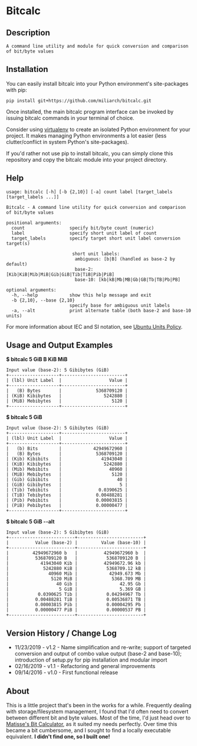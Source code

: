 # Bitcalc

## Description
    A command line utility and module for quick conversion and comparison of bit/byte values

## Installation
You can easily install bitcalc into your Python environment's site-packages with pip:
```
pip install git+https://github.com/miliarch/bitcalc.git
```

Once installed, the main bitcalc program interface can be invoked by issuing bitcalc commands in your terminal of choice.

Consider using [virtualenv](https://virtualenv.pypa.io/en/stable/) to create an isolated Python environment for your project. It makes managing Python environments a lot easier (less clutter/conflict in system Python's site-packages).

If you'd rather not use pip to install bitcalc, you can simply clone this repository and copy the bitcalc module into your project directory.

## Help
```
usage: bitcalc [-h] [-b {2,10}] [-a] count label [target_labels [target_labels ...]]

Bitcalc - A command line utility for quick conversion and comparison of bit/byte values

positional arguments:
  count                 specify bit/byte count (numeric)
  label                 specify short unit label of count
  target_labels         specify target short unit label conversion target(s)

                         short unit labels:
                          ambiguous: [b|B] (handled as base-2 by default)
                          base-2: [Kib|KiB|Mib|MiB|Gib|GiB|Tib|TiB|Pib|PiB]
                          base-10: [kb|kB|Mb|MB|Gb|GB|Tb|TB|Pb|PB]

optional arguments:
  -h, --help            show this help message and exit
  -b {2,10}, --base {2,10}
                        specify base for ambiguous unit labels
  -a, --alt             print alternate table (both base-2 and base-10 units)
```

For more information about IEC and SI notation, see [Ubuntu Units Policy](https://wiki.ubuntu.com/UnitsPolicy).

## Usage and Output Examples
**$ bitcalc 5 GiB B KiB MiB**
```
Input value (base-2): 5 Gibibytes (GiB)
+-------------------+------------------------+
| (lbl) Unit Label  |                  Value |
+-------------------+------------------------+
|   (B) Bytes       |             5368709120 |
| (KiB) Kibibytes   |                5242880 |
| (MiB) Mebibytes   |                   5120 |
+-------------------+------------------------+
```

**$ bitcalc 5 GiB**
```
Input value (base-2): 5 Gibibytes (GiB)
+-------------------+------------------------+
| (lbl) Unit Label  |                  Value |
+-------------------+------------------------+
|   (b) Bits        |            42949672960 |
|   (B) Bytes       |             5368709120 |
| (Kib) Kibibits    |               41943040 |
| (KiB) Kibibytes   |                5242880 |
| (Mib) Mebibits    |                  40960 |
| (MiB) Mebibytes   |                   5120 |
| (Gib) Gibibits    |                     40 |
| (GiB) Gibibytes   |                      5 |
| (Tib) Tebibits    |              0.0390625 |
| (TiB) Tebibytes   |             0.00488281 |
| (Pib) Pebibits    |             0.00003815 |
| (PiB) Pebibytes   |             0.00000477 |
+-------------------+------------------------+
```

**$ bitcalc 5 GiB --alt**
```
Input value (base-2): 5 Gibibytes (GiB)
+-------------------------+-------------------------+
|          Value (base-2) |         Value (base-10) |
+-------------------------+-------------------------+
|         42949672960 b   |          42949672960 b  |
|          5368709120 B   |           5368709120 B  |
|            41943040 Kib |          42949672.96 kb |
|             5242880 KiB |           5368709.12 kB |
|               40960 Mib |            42949.673 Mb |
|                5120 MiB |             5368.709 MB |
|                  40 Gib |                42.95 Gb |
|                   5 GiB |                5.369 GB |
|           0.0390625 Tib |           0.04294967 Tb |
|          0.00488281 TiB |           0.00536871 TB |
|          0.00003815 Pib |           0.00004295 Pb |
|          0.00000477 PiB |           0.00000537 PB |
+-------------------------+-------------------------+
```

## Version History / Change Log

* 11/23/2019 - v1.2 - Name simplification and re-write; support of targeted conversion and output of combo value output (base-2 and base-10); introduction of setup.py for pip installation and modular import
* 02/16/2019 - v1.1 - Refactoring and general improvements
* 09/14/2016 - v1.0 - First functional release

## About
This is a little project that's been in the works for a while. Frequently dealing with storage/filesystem management, I found that I'd often need to convert between different bit and byte values. Most of the time, I'd just head over to [Matisse's Bit Calculator](http://www.matisse.net/bitcalc/), as it suited my needs perfectly. Over time this became a bit cumbersome, and I sought to find a locally executable equivalent. **I didn't find one, so I built one!**
